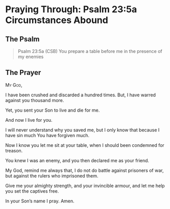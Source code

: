 # Praying Through: Psalm 23:5a Circumstances Abound

## The Psalm

>Psalm 23:5a (CSB) You prepare a table before me in the presence of my enemies

## The Prayer

<div style='font-variant: small-caps;'>
My God,
</div>


I have been crushed and
  discarded a hundred times.
  But, I have warred against you
  thousand more.

Yet, you sent your Son to live
  and die for me.

And now I live for you.

I will never understand
  why you saved me,
  but I only know that
  because I have sin much
  You have forgiven much.

Now I know you let me sit
  at your table,
  when I should been
  condemned for treason.

You knew I was an enemy,
  and you then declared me
  as your friend.

My God, remind me always that,
  I do not do battle
  against prisoners of war,
  but against the rulers
  who imprisoned them.

Give me your almighty strength,
  and your invincible armour,
  and let me help
  you set the captives free.

In your Son’s name I pray. Amen.
